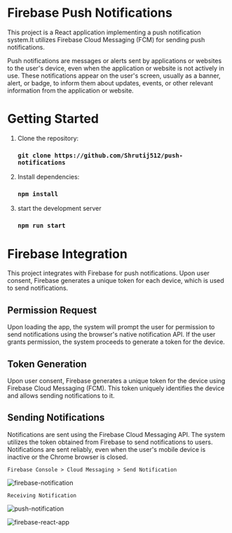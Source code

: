 # Firebase Push Notifications

This project is a React application implementing a push notification system.It utilizes Firebase Cloud Messaging (FCM) for sending push notifications.

Push notifications are messages or alerts sent by applications or websites to the user's device, even when the application or website is not actively in use.  These notifications appear on the user's screen, usually as a banner, alert, or badge, to inform them about updates, events, or other relevant information from the application or website.



# Getting Started

1. Clone the repository:

   ###  `git clone https://github.com/Shrutij512/push-notifications`
   
3. Install dependencies:

   ###  `npm install`

4. start the development server

    ###  `npm run start`

# Firebase Integration

This project integrates with Firebase for push notifications. Upon user consent, Firebase generates a unique token for each device, which is used to send notifications.

## Permission Request

Upon loading the app, the system will prompt the user for permission to send notifications using the browser's native notification API. If the user grants permission, the system proceeds to generate a token for the device.

## Token Generation

Upon user consent, Firebase generates a unique token for the device using Firebase Cloud Messaging (FCM). This token uniquely identifies the device and allows sending notifications to it.

## Sending Notifications

Notifications are sent using the Firebase Cloud Messaging API. The system utilizes the token obtained from Firebase to send notifications to users. Notifications are sent reliably, even when the user's mobile device is inactive or the Chrome browser is closed.


`Firebase Console > Cloud Messaging > Send Notification`

![firebase-notification](https://github.com/Shrutij512/push-notifications/assets/132148988/15a9472b-8ecc-4e38-917d-30441ed199b6)

`Receiving Notification`

![push-notification](https://github.com/Shrutij512/push-notifications/assets/132148988/87ab9cef-175d-485c-b835-f46f9e1efb72)


![firebase-react-app](https://github.com/Shrutij512/push-notifications/assets/132148988/b74ce208-b281-4d1c-872f-86fa42c2985c)
